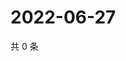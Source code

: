 # 2022-06-27

共 0 条

<!-- BEGIN WEIBO -->
<!-- 最后更新时间 Mon Jun 27 2022 04:00:57 GMT+0800 (China Standard Time) -->

<!-- END WEIBO -->
